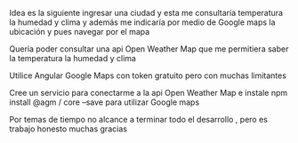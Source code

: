 Idea es la siguiente ingresar una ciudad y esta me consultaría temperatura la humedad y clima y además me indicaría por medio de Google maps la ubicación y pues navegar por el mapa 

Quería poder consultar una api Open Weather Map que me permitiera saber la temperatura la humedad y clima 

Utilice Angular Google Maps con token gratuito pero con muchas limitantes 

Cree un servicio para conectarme a la api Open Weather Map  e  instale npm install @agm / core –save para utilizar Google maps 

Por temas de tiempo no alcance a terminar todo el desarrollo , pero es trabajo honesto muchas gracias 
